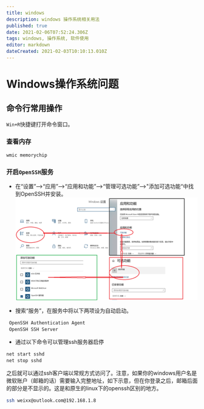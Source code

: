 ```yaml
---
title: windows
description: windows 操作系统相关用法
published: true
date: 2021-02-06T07:52:24.306Z
tags: windows, 操作系统, 软件使用
editor: markdown
dateCreated: 2021-02-03T10:10:13.010Z
---
```


# Windows操作系统问题
## 命令行常用操作

`Win+R`快捷键打开命令窗口。

### 查看内存

```cmd
wmic memorychip
```

### 开启`OpenSSH`服务

- 在“设置”-->“应用”-->“应用和功能”-->“管理可选功能”-->"添加可选功能“中找到OpenSSH并安装。
![openssh.png](/images/2021/openssh.png)

- 搜索“服务”，在服务中将以下两项设为自动启动。
```bash
 OpenSSH Authentication Agent
 OpenSSH SSH Server 
 ```
- 通过以下命令可以管理ssh服务器启停
```bash
net start sshd
net stop sshd
```

之后就可以通过ssh客户端以常规方式访问了。注意，如果你的windows用户名是微软账户（邮箱的话）需要输入完整地址，如下示意，但在你登录之后，邮箱后面的部分是不显示的。这是和原生的linux下的openssh区别的地方。
```bash
ssh weixx@outlook.com@192.168.1.8
```